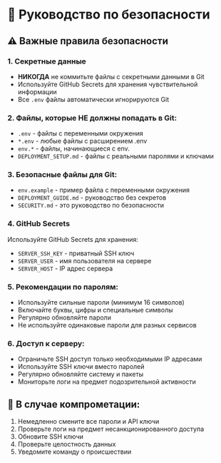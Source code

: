 # 🔐 Руководство по безопасности

## ⚠️ **Важные правила безопасности**

### **1. Секретные данные**
- **НИКОГДА** не коммитьте файлы с секретными данными в Git
- Используйте GitHub Secrets для хранения чувствительной информации
- Все `.env` файлы автоматически игнорируются Git

### **2. Файлы, которые НЕ должны попадать в Git:**
- `.env` - файлы с переменными окружения
- `*.env` - любые файлы с расширением .env
- `env.*` - файлы, начинающиеся с env.
- `DEPLOYMENT_SETUP.md` - файлы с реальными паролями и ключами

### **3. Безопасные файлы для Git:**
- `env.example` - пример файла с переменными окружения
- `DEPLOYMENT_GUIDE.md` - руководство без секретов
- `SECURITY.md` - это руководство по безопасности

### **4. GitHub Secrets**
Используйте GitHub Secrets для хранения:
- `SERVER_SSH_KEY` - приватный SSH ключ
- `SERVER_USER` - имя пользователя на сервере
- `SERVER_HOST` - IP адрес сервера

### **5. Рекомендации по паролям:**
- Используйте сильные пароли (минимум 16 символов)
- Включайте буквы, цифры и специальные символы
- Регулярно обновляйте пароли
- Не используйте одинаковые пароли для разных сервисов

### **6. Доступ к серверу:**
- Ограничьте SSH доступ только необходимыми IP адресами
- Используйте SSH ключи вместо паролей
- Регулярно обновляйте систему и пакеты
- Мониторьте логи на предмет подозрительной активности

## 🚨 **В случае компрометации:**
1. Немедленно смените все пароли и API ключи
2. Проверьте логи на предмет несанкционированного доступа
3. Обновите SSH ключи
4. Проверьте целостность данных
5. Уведомите команду о происшествии
